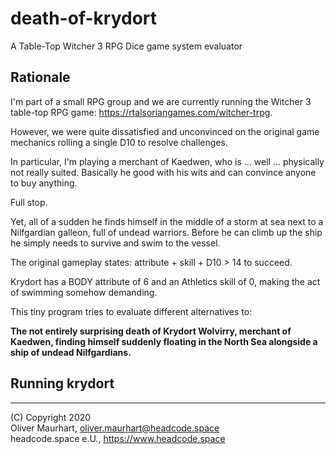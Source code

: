 # death-of-krydort
A Table-Top Witcher 3 RPG Dice game system evaluator

## Rationale

I'm part of a small RPG group and we are currently running the Witcher 3
table-top RPG game: https://rtalsoriangames.com/witcher-trpg.

However, we were quite dissatisfied and unconvinced on the original game
mechanics rolling a single D10 to resolve challenges.

In particular, I'm playing a merchant of Kaedwen, who is ... well ...
physically not really suited. Basically he good with his wits and can
convince anyone to buy anything. 

Full stop.

Yet, all of a sudden he finds himself in the middle of a storm at sea next
to a Nilfgardian galleon, full of undead warriors. Before he can climb up
the ship he simply needs to survive and swim to the vessel.

The original gameplay states: attribute + skill + D10 > 14 to succeed.

Krydort has a BODY attribute of 6 and an Athletics skill of 0, making the
act of swimming somehow demanding.

This tiny program tries to evaluate different alternatives to:

**The not entirely surprising death of Krydort Wolvirry, merchant of 
Kaedwen, finding himself suddenly floating in the North Sea alongside a 
ship of undead Nilfgardians.**

## Running krydort



---

(C) Copyright 2020  
Oliver Maurhart, oliver.maurhart@headcode.space  
headcode.space e.U., https://www.headcode.space
